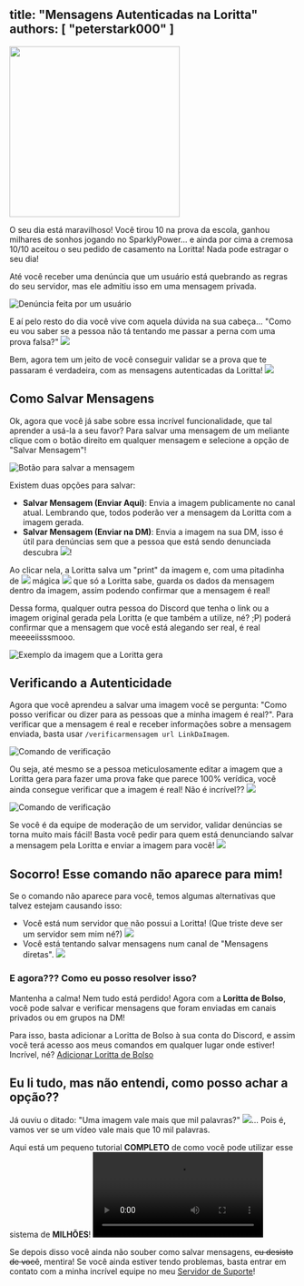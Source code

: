 title: "Mensagens Autenticadas na Loritta"
authors: [ "peterstark000" ]
---

<div class="centered-text">
<img src="/v3/assets/img/faq/saving_messages/banner.png" height="300" />
</div>

O seu dia está maravilhoso! Você tirou 10 na prova da escola, ganhou milhares de sonhos jogando no SparklyPower... e ainda por cima a cremosa 10/10 aceitou o seu pedido de casamento na Loritta! Nada pode estragar o seu dia!

Até você receber uma denúncia que um usuário está quebrando as regras do seu servidor, mas ele admitiu isso em uma mensagem privada.

![Denúncia feita por um usuário](/v3/assets/img/faq/saving_messages/1.png)

E aí pelo resto do dia você vive com aquela dúvida na sua cabeça... "Como eu vou saber se a pessoa não tá tentando me passar a perna com uma prova falsa?" <img src="https://cdn.discordapp.com/emojis/769189717887025203.png?v=1" class="inline-emoji">

Bem, agora tem um jeito de você conseguir validar se a prova que te passaram é verdadeira, com as mensagens autenticadas da Loritta! <img src="https://cdn.discordapp.com/emojis/1167125529024012389.png?v=1" class="inline-emoji">

## Como Salvar Mensagens
Ok, agora que você já sabe sobre essa incrível funcionalidade, que tal aprender a usá-la a seu favor? Para salvar uma mensagem de um meliante clique com o botão direito em qualquer mensagem e selecione a opção de "Salvar Mensagem"!

![Botão para salvar a mensagem](/v3/assets/img/faq/saving_messages/5.png)

Existem duas opções para salvar:
- **Salvar Mensagem (Enviar Aqui)**: Envia a imagem publicamente no canal atual. Lembrando que, todos poderão ver a mensagem da Loritta com a imagem gerada.
- **Salvar Mensagem (Enviar na DM)**: Envia a imagem na sua DM, isso é útil para denúncias sem que a pessoa que está sendo denunciada descubra <img src="https://cdn.discordapp.com/emojis/1012854272817381487.png?v=1" class="inline-emoji">!

Ao clicar nela, a Loritta salva um "print" da imagem e, com uma pitadinha de <img src="https://abs.twimg.com/emoji/v2/72x72/2728.png" class="inline-emoji"> mágica <img src="https://abs.twimg.com/emoji/v2/72x72/2728.png" class="inline-emoji"> que só a Loritta sabe, guarda os dados da mensagem dentro da imagem, assim podendo confirmar que a mensagem é real!

Dessa forma, qualquer outra pessoa do Discord que tenha o link ou a imagem original gerada pela Loritta (e que também a utilize, né? ;P) poderá confirmar que a mensagem que você está alegando ser real, é real meeeeiisssmooo.

![Exemplo da imagem que a Loritta gera](/v3/assets/img/faq/saving_messages/3.png)

## Verificando a Autenticidade
Agora que você aprendeu a salvar uma imagem você se pergunta: "Como posso verificar ou dizer para as pessoas que a minha imagem é real?". Para verificar que a mensagem é real e receber informações sobre a mensagem enviada, basta usar `/verificarmensagem url LinkDaImagem`.

![Comando de verificação](/v3/assets/img/faq/saving_messages/6.png)

Ou seja, até mesmo se a pessoa meticulosamente editar a imagem que a Loritta gera para fazer uma prova fake que parece 100% verídica, você ainda consegue verificar que a imagem é real! Não é incrível?? <img src="https://cdn.discordapp.com/emojis/626942886432473098.png?v=1" class="inline-emoji">

![Comando de verificação](/v3/assets/img/faq/saving_messages/4.png)

Se você é da equipe de moderação de um servidor, validar denúncias se torna muito mais fácil! Basta você pedir para quem está denunciando salvar a mensagem pela Loritta e enviar a imagem para você! <img src="https://cdn.discordapp.com/emojis/864111506635227136.gif" class="inline-emoji">


## Socorro! Esse comando não aparece para mim!
Se o comando não aparece para você, temos algumas alternativas que talvez estejam causando isso:
- Você está num servidor que não possui a Loritta! (Que triste deve ser um servidor sem mim né?) <img src="https://cdn.discordapp.com/emojis/950109140880080956.png?v=1" class="inline-emoji">
- Você está tentando salvar mensagens num canal de "Mensagens diretas". <img src="https://cdn.discordapp.com/emojis/950111543574536212.png?v=1" class="inline-emoji">


### E agora??? Como eu posso resolver isso?
Mantenha a calma! Nem tudo está perdido!  Agora com a **Loritta de Bolso**, você pode salvar e verificar mensagens que foram enviadas em canais privados ou em grupos na DM! 

Para isso, basta adicionar a Loritta de Bolso à sua conta do Discord, e assim você terá acesso aos meus comandos em qualquer lugar onde estiver! Incrível, né? [Adicionar Loritta de Bolso](https://discord.com/oauth2/authorize?client_id=297153970613387264&scope=applications.commands&integration_type=1)


## Eu li tudo, mas não entendi, como posso achar a opção??
Já ouviu o ditado: "Uma imagem vale mais que mil palavras?" <img src='https://cdn.discordapp.com/emojis/964697508204908554.png?v=1' class='inline-emoji'>... Pois é, vamos ver se um vídeo vale mais que 10 mil palavras.

Aqui está um pequeno tutorial **COMPLETO** de como você pode utilizar esse sistema de **MILHÕES**!
![Vídeo instrucional](/v3/assets/img/faq/saving_messages/tutorial.mp4)

Se depois disso você ainda não souber como salvar mensagens, ~~eu desisto de você~~, mentira! Se você ainda estiver tendo problemas, basta entrar em contato com a minha incrível equipe no meu [Servidor de Suporte](/support)! 